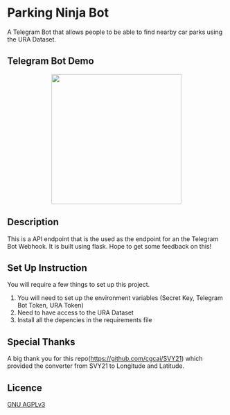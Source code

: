 # Parking Ninja Bot

A Telegram Bot that allows people to be able to find nearby car parks using the URA Dataset.

## Telegram Bot Demo

<div align="center">
<img src="./Parking-Ninja.gif" height="300px"/>
</div>

## Description

This is a API endpoint that is the used as the endpoint for an the Telegram Bot Webhook. It is built using flask. Hope to get some feedback on this!

## Set Up Instruction

You will require a few things to set up this project.

1. You will need to set up the environment variables (Secret Key, Telegram Bot Token, URA Token)
2. Need to have access to the URA Dataset
3. Install all the depencies in the requirements file

## Special Thanks

A big thank you for this repo(https://github.com/cgcai/SVY21) which provided the converter from SVY21 to Longitude and Latitude.

## Licence

[GNU AGPLv3](https://choosealicense.com/licenses/agpl-3.0/)
